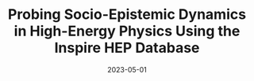 ---
title: "Probing Socio-Epistemic Dynamics in High-Energy Physics Using the Inspire HEP Database"
collection: talks
paperurl: 'https://scientoconference.com/bigdatahps2023/'
link: https://scientoconference.com/bigdatahps2023/
type: talks,contributedtalks
date: 2023-05-01
venue: 'Big Data &amp; HPS'
authors: <b>Gautheron L.</b>
citation: ' Lucas Gautheron, &quot;Probing Socio-Epistemic Dynamics in High-Energy Physics Using the Inspire HEP Database.&quot; Big Data &amp;amp; HPS, 2023.'
---